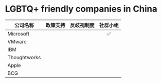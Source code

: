 # LGBTQ+ friendly companies in China

| 公司名称      | 政策支持 | 反歧视制度 | 社群小组 |
| ----------- | ----------- |:----:| :----: |
| Microsoft |||✅|
| VMware |
| IBM |
| Thoughtworks |
| Apple |
| BCG |

